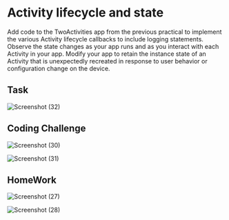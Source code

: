 
# Activity lifecycle and state

Add code to the TwoActivities app from the previous practical to implement the various Activity lifecycle callbacks to include logging statements.
Observe the state changes as your app runs and as you interact with each Activity in your app.
Modify your app to retain the instance state of an Activity that is unexpectedly recreated in response to user behavior or configuration change on the device.


## Task

![Screenshot (32)](https://user-images.githubusercontent.com/50478966/170833705-bdd580c5-df0a-4d5d-889c-60e16c41d19d.png)

## Coding Challenge

![Screenshot (30)](https://user-images.githubusercontent.com/50478966/170833689-450caf0c-f20f-462b-8d3f-915fb7c89bb6.png)

![Screenshot (31)](https://user-images.githubusercontent.com/50478966/170833697-210a8909-2508-4676-9859-732cd607f906.png)


## HomeWork

![Screenshot (27)](https://user-images.githubusercontent.com/50478966/170833599-0b58e335-34d5-4746-834d-f139cc556c49.png)

![Screenshot (28)](https://user-images.githubusercontent.com/50478966/170833603-ee6d4fb2-ec68-4e10-9365-2bd9c8a64def.png)




